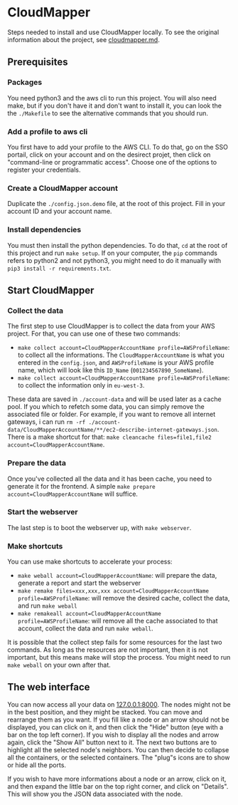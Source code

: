 # CloudMapper

Steps needed to install and use CloudMapper locally.
To see the original information about the project, see [cloudmapper.md](./CLOUDMAPPER.md).

## Prerequisites

### Packages

You need python3 and the aws cli to run this project.
You will also need make, but if you don't have it and don't want to install it, you can look the the `./Makefile` to
see the alternative commands that you should run.

### Add a profile to aws cli

You first have to add your profile to the AWS CLI. To do that, go on the SSO portail, click on your account and on the
desirect projet, then click on "command-line or programmatic access".
Choose one of the options to register your credentials.

### Create a CloudMapper account

Duplicate the `./config.json.demo` file, at the root of this project. Fill in your account ID and your account name.

### Install dependencies

You must then install the python dependencies. To do that, `cd` at the root of this project and run `make setup`.
If on your computer, the `pip` commands refers to python2 and not python3, you might need to do it manually with
`pip3 install -r requirements.txt`.

## Start CloudMapper

### Collect the data

The first step to use CloudMapper is to collect the data from your AWS project. For that, you can use one of these two
commands:
- `make collect account=CloudMapperAccountName profile=AWSProfileName`: to collect all the informations. The
`CloudMapperAccountName` is what you entered in the `config.json`, and `AWSProfileName` is your AWS profile name, which
will look like this `ID_Name` (`001234567890_SomeName`).
- `make collect account=CloudMapperAccountName profile=AWSProfileName`: to collect the information only in `eu-west-3`.

These data are saved in `./account-data` and will be used later as a cache pool. If you which to refetch some data,
you can simply remove the associated file or folder. For example, if you want to remove all internet gateways, i can
run `rm -rf ./account-data/CloudMapperAccountName/**/ec2-describe-internet-gateways.json`. There is a make shortcut for
that: `make cleancache files=file1,file2 account=CloudMapperAccountName`.

### Prepare the data

Once you've collected all the data and it has been cache, you need to generate it for the frontend. A simple
`make prepare account=CloudMapperAccountName` will suffice.

### Start the webserver

The last step is to boot the webserver up, with `make webserver`.

### Make shortcuts

You can use make shortcuts to accelerate your process:
- `make weball account=CloudMapperAccountName`: will prepare the data, generate a report and start the webserver
- `make remake files=xxx,xxx,xxx account=CloudMapperAccountName profile=AWSProfileName`: will remove the desired cache,
collect the data, and run `make weball`
- `make remakeall account=CloudMapperAccountName profile=AWSProfileName`: will remove all the cache associated to that
account, collect the data and run `make weball`.

It is possible that the collect step fails for some resources for the last two commands. As long as the resources are
not important, then it is not important, but this means make will stop the process. You might need to run `make weball`
on your own after that.

## The web interface

You can now access all your data on [127.0.0.1:8000](http://127.0.0.1:8000). The nodes might not be in the best
position, and they might be stacked. You can move and rearrange them as you want. If you fill like a node or an arrow
should not be displayed, you can click on it, and then click the "Hide" button (eye with a bar on the top left corner).
If you wish to display all the nodes and arrow again, click the "Show All" button next to it.
The next two buttons are to highlight all the selected node's neighbors.
You can then decide to collapse all the containers, or the selected containers.
The "plug"s icons are to show or hide all the ports.

If you wish to have more informations about a node or an arrow, click on it, and then expand the little bar on the top
right corner, and click on "Details". This will show you the JSON data associated with the node.
